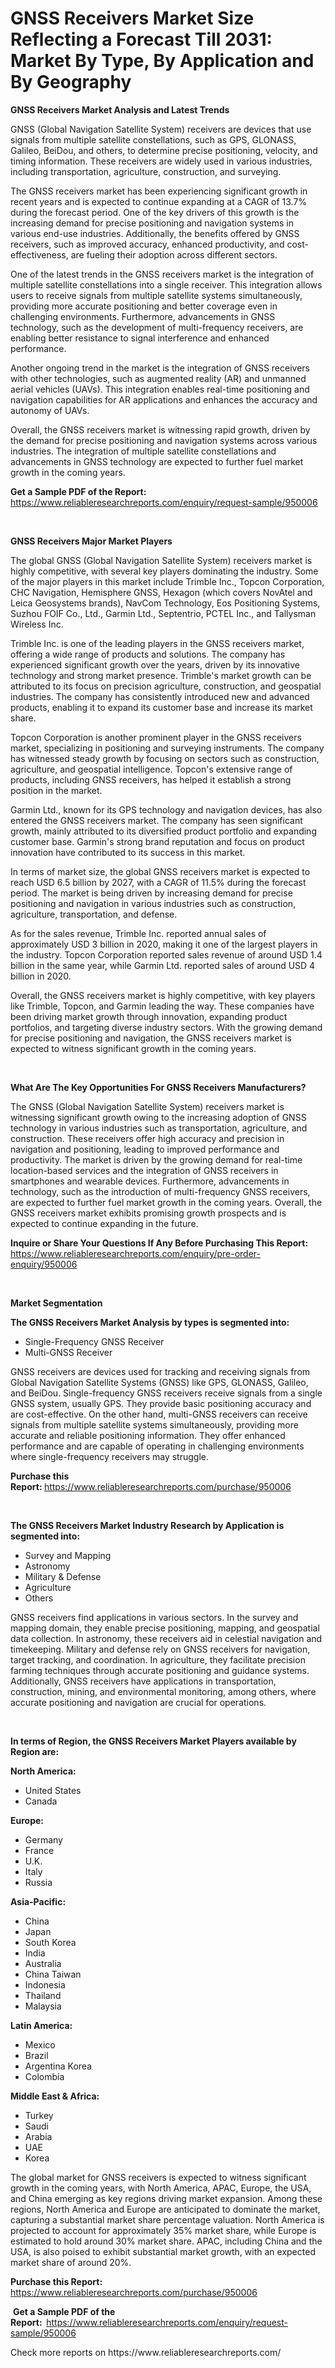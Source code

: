 <p><h1>GNSS Receivers Market Size Reflecting a Forecast Till 2031: Market By Type, By Application and By Geography</h1></p><p><strong>GNSS Receivers Market Analysis and Latest Trends</strong></p>
<p><p>GNSS (Global Navigation Satellite System) receivers are devices that use signals from multiple satellite constellations, such as GPS, GLONASS, Galileo, BeiDou, and others, to determine precise positioning, velocity, and timing information. These receivers are widely used in various industries, including transportation, agriculture, construction, and surveying.</p><p>The GNSS receivers market has been experiencing significant growth in recent years and is expected to continue expanding at a CAGR of 13.7% during the forecast period. One of the key drivers of this growth is the increasing demand for precise positioning and navigation systems in various end-use industries. Additionally, the benefits offered by GNSS receivers, such as improved accuracy, enhanced productivity, and cost-effectiveness, are fueling their adoption across different sectors.</p><p>One of the latest trends in the GNSS receivers market is the integration of multiple satellite constellations into a single receiver. This integration allows users to receive signals from multiple satellite systems simultaneously, providing more accurate positioning and better coverage even in challenging environments. Furthermore, advancements in GNSS technology, such as the development of multi-frequency receivers, are enabling better resistance to signal interference and enhanced performance.</p><p>Another ongoing trend in the market is the integration of GNSS receivers with other technologies, such as augmented reality (AR) and unmanned aerial vehicles (UAVs). This integration enables real-time positioning and navigation capabilities for AR applications and enhances the accuracy and autonomy of UAVs.</p><p>Overall, the GNSS receivers market is witnessing rapid growth, driven by the demand for precise positioning and navigation systems across various industries. The integration of multiple satellite constellations and advancements in GNSS technology are expected to further fuel market growth in the coming years.</p></p>
<p><strong>Get a Sample PDF of the Report:&nbsp;</strong> <a href="https://www.reliableresearchreports.com/enquiry/request-sample/950006">https://www.reliableresearchreports.com/enquiry/request-sample/950006</a></p>
<p>&nbsp;</p>
<p><strong>GNSS Receivers Major Market Players</strong></p>
<p><p>The global GNSS (Global Navigation Satellite System) receivers market is highly competitive, with several key players dominating the industry. Some of the major players in this market include Trimble Inc., Topcon Corporation, CHC Navigation, Hemisphere GNSS, Hexagon (which covers NovAtel and Leica Geosystems brands), NavCom Technology, Eos Positioning Systems, Suzhou FOIF Co., Ltd., Garmin Ltd., Septentrio, PCTEL Inc., and Tallysman Wireless Inc.</p><p>Trimble Inc. is one of the leading players in the GNSS receivers market, offering a wide range of products and solutions. The company has experienced significant growth over the years, driven by its innovative technology and strong market presence. Trimble's market growth can be attributed to its focus on precision agriculture, construction, and geospatial industries. The company has consistently introduced new and advanced products, enabling it to expand its customer base and increase its market share. </p><p>Topcon Corporation is another prominent player in the GNSS receivers market, specializing in positioning and surveying instruments. The company has witnessed steady growth by focusing on sectors such as construction, agriculture, and geospatial intelligence. Topcon's extensive range of products, including GNSS receivers, has helped it establish a strong position in the market. </p><p>Garmin Ltd., known for its GPS technology and navigation devices, has also entered the GNSS receivers market. The company has seen significant growth, mainly attributed to its diversified product portfolio and expanding customer base. Garmin's strong brand reputation and focus on product innovation have contributed to its success in this market.</p><p>In terms of market size, the global GNSS receivers market is expected to reach USD 6.5 billion by 2027, with a CAGR of 11.5% during the forecast period. The market is being driven by increasing demand for precise positioning and navigation in various industries such as construction, agriculture, transportation, and defense.</p><p>As for the sales revenue, Trimble Inc. reported annual sales of approximately USD 3 billion in 2020, making it one of the largest players in the industry. Topcon Corporation reported sales revenue of around USD 1.4 billion in the same year, while Garmin Ltd. reported sales of around USD 4 billion in 2020.</p><p>Overall, the GNSS receivers market is highly competitive, with key players like Trimble, Topcon, and Garmin leading the way. These companies have been driving market growth through innovation, expanding product portfolios, and targeting diverse industry sectors. With the growing demand for precise positioning and navigation, the GNSS receivers market is expected to witness significant growth in the coming years.</p></p>
<p>&nbsp;</p>
<p><strong>What Are The Key Opportunities For GNSS Receivers Manufacturers?</strong></p>
<p><p>The GNSS (Global Navigation Satellite System) receivers market is witnessing significant growth owing to the increasing adoption of GNSS technology in various industries such as transportation, agriculture, and construction. These receivers offer high accuracy and precision in navigation and positioning, leading to improved performance and productivity. The market is driven by the growing demand for real-time location-based services and the integration of GNSS receivers in smartphones and wearable devices. Furthermore, advancements in technology, such as the introduction of multi-frequency GNSS receivers, are expected to further fuel market growth in the coming years. Overall, the GNSS receivers market exhibits promising growth prospects and is expected to continue expanding in the future.</p></p>
<p><strong>Inquire or Share Your Questions If Any Before Purchasing This Report:</strong> <a href="https://www.reliableresearchreports.com/enquiry/pre-order-enquiry/950006">https://www.reliableresearchreports.com/enquiry/pre-order-enquiry/950006</a></p>
<p>&nbsp;</p>
<p><strong>Market Segmentation</strong></p>
<p><strong>The GNSS Receivers Market Analysis by types is segmented into:</strong></p>
<p><ul><li>Single-Frequency GNSS Receiver</li><li>Multi-GNSS Receiver</li></ul></p>
<p><p>GNSS receivers are devices used for tracking and receiving signals from Global Navigation Satellite Systems (GNSS) like GPS, GLONASS, Galileo, and BeiDou. Single-frequency GNSS receivers receive signals from a single GNSS system, usually GPS. They provide basic positioning accuracy and are cost-effective. On the other hand, multi-GNSS receivers can receive signals from multiple satellite systems simultaneously, providing more accurate and reliable positioning information. They offer enhanced performance and are capable of operating in challenging environments where single-frequency receivers may struggle.</p></p>
<p><strong>Purchase this Report:&nbsp;</strong><a href="https://www.reliableresearchreports.com/purchase/950006">https://www.reliableresearchreports.com/purchase/950006</a></p>
<p>&nbsp;</p>
<p><strong>The GNSS Receivers Market Industry Research by Application is segmented into:</strong></p>
<p><ul><li>Survey and Mapping</li><li>Astronomy</li><li>Military & Defense</li><li>Agriculture</li><li>Others</li></ul></p>
<p><p>GNSS receivers find applications in various sectors. In the survey and mapping domain, they enable precise positioning, mapping, and geospatial data collection. In astronomy, these receivers aid in celestial navigation and timekeeping. Military and defense rely on GNSS receivers for navigation, target tracking, and coordination. In agriculture, they facilitate precision farming techniques through accurate positioning and guidance systems. Additionally, GNSS receivers have applications in transportation, construction, mining, and environmental monitoring, among others, where accurate positioning and navigation are crucial for operations.</p></p>
<p>&nbsp;</p>
<p><strong>In terms of Region, the GNSS Receivers Market Players available by Region are:</strong></p>
<p>
    <p> <strong> North America: </strong>
        <ul>
            <li>United States</li>
            <li>Canada</li>
        </ul>
        </p> 
    <p> <strong> Europe: </strong>
        <ul>
            <li>Germany</li>
            <li>France</li>
            <li>U.K.</li>
            <li>Italy</li>
            <li>Russia</li>
        </ul>
        </p> 
    <p> <strong> Asia-Pacific: </strong>
        <ul>
            <li>China</li>
            <li>Japan</li>
            <li>South Korea</li>
            <li>India</li>
            <li>Australia</li>
            <li>China Taiwan</li>
            <li>Indonesia</li>
            <li>Thailand</li>
            <li>Malaysia</li>
        </ul>
        </p> 
    <p> <strong> Latin America: </strong>
        <ul>
            <li>Mexico</li>
            <li>Brazil</li>
            <li>Argentina Korea</li>
            <li>Colombia</li>
        </ul>
        </p> 
    <p> <strong> Middle East & Africa: </strong>
        <ul>
            <li>Turkey</li>
            <li>Saudi</li>
            <li>Arabia</li>
            <li>UAE</li>
            <li>Korea</li>
        </ul>
    </p>
    </p>
<p><p>The global market for GNSS receivers is expected to witness significant growth in the coming years, with North America, APAC, Europe, the USA, and China emerging as key regions driving market expansion. Among these regions, North America and Europe are anticipated to dominate the market, capturing a substantial market share percentage valuation. North America is projected to account for approximately 35% market share, while Europe is estimated to hold around 30% market share. APAC, including China and the USA, is also poised to exhibit substantial market growth, with an expected market share of around 20%.</p></p>
<p><strong>Purchase this Report: </strong><a href="https://www.reliableresearchreports.com/purchase/950006">https://www.reliableresearchreports.com/purchase/950006</a></p>
<p>&nbsp;<strong>Get a Sample PDF of the Report:&nbsp;&nbsp;</strong><a href="https://www.reliableresearchreports.com/enquiry/request-sample/950006">https://www.reliableresearchreports.com/enquiry/request-sample/950006</a></p>
<p><strong></strong></p>
<p>Check more reports on https://www.reliableresearchreports.com/</p>